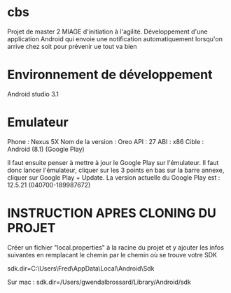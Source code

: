 # cbs
Projet de master 2 MIAGE d'initiation à l'agilité. Développement d'une application Android qui envoie une notification automatiquement lorsqu'on arrive chez soit pour prévenir ue tout va bien


# Environnement de développement
Android studio 3.1


# Emulateur
Phone : Nexus 5X
Nom de la version : Oreo
API : 27
ABI : x86
Cible : Android (8.1) (Google Play)

Il faut ensuite penser à mettre à jour le Google Play sur l'émulateur. Il faut donc lancer l'émulateur, cliquer sur les 3 points en bas sur la barre annexe, cliquer sur Google Play + Update. La version actuelle du Google Play est : 12.5.21 (040700-189987672)


# INSTRUCTION APRES CLONING DU PROJET 

Créer un fichier "local.properties" à la racine du projet et y ajouter les infos suivantes en remplacant le chemin par le chemin où se trouve votre SDK 

sdk.dir=C\:\\Users\\Fred\\AppData\\Local\\Android\\Sdk

Sur mac : sdk.dir=/Users/gwendalbrossard/Library/Android/sdk
